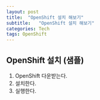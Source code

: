 ```yaml
---
layout: post
title:  "OpenShift 설치 해보기"
subtitle:   "OpenShift 설치 해보기"
categories: Tech
tags: OpenShift
---
```


## OpenShift 설치 (샘플)

1. OpenShift 다운받는다.
2. 설치한다.
3. 실행한다.

